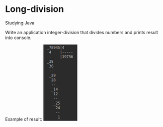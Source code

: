 # Long-division
Studying Java

Write an application integer-division that divides numbers and prints result into console.

Example of result:
![example](/example.png)
